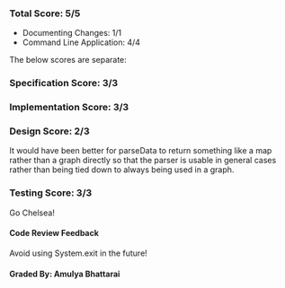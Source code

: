 ### Total Score: 5/5
- Documenting Changes: 1/1
- Command Line Application: 4/4

The below scores are separate:

### Specification Score: 3/3

### Implementation Score: 3/3

### Design Score: 2/3

It would have been better for parseData to return something like a map rather than a graph directly so that the parser is usable in general cases rather than being tied down to always being used in a graph.

### Testing Score: 3/3

Go Chelsea!

#### Code Review Feedback

Avoid using System.exit in the future!

#### Graded By: Amulya Bhattarai
